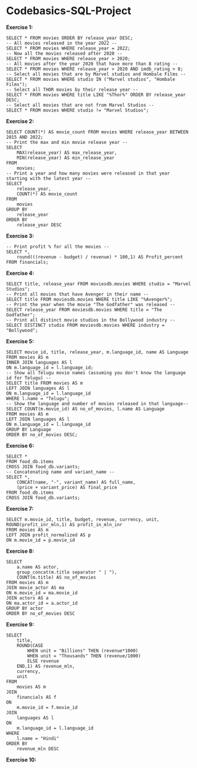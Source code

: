 # Codebasics-SQL-Project

**Exercise 1:**  
```-- Print all movies in the order of their release year (latest first) --  
SELECT * FROM movies ORDER BY release_year DESC;  
-- All movies released in the year 2022 --  
SELECT * FROM movies WHERE release_year = 2022;  
-- Now all the movies released after 2020 --  
SELECT * FROM movies WHERE release_year > 2020;  
-- All movies after the year 2020 that have more than 8 rating --  
SELECT * FROM movies WHERE release_year > 2020 AND imdb_rating > 8;  
-- Select all movies that are by Marvel studios and Hombale Films --  
SELECT * FROM movies WHERE studio IN ("Marvel studios", "Hombale Films");  
-- Select all THOR movies by their release year --  
SELECT * FROM movies WHERE title LIKE "%Thor%" ORDER BY release_year DESC;  
-- Select all movies that are not from Marvel Studios --  
SELECT * FROM movies WHERE studio != "Marvel Studios";
```  

**Exercise 2:**  
```-- How many movies were released between 2015 and 2022 -- 
SELECT COUNT(*) AS movie_count FROM movies WHERE release_year BETWEEN 2015 AND 2022;
-- Print the max and min movie release year --
SELECT 
	MAX(release_year) AS max_release_year,
	MIN(release_year) AS min_release_year
FROM
	movies;
-- Print a year and how many movies were released in that year starting with the latest year --
SELECT
	release_year,
    COUNT(*) AS movie_count
FROM
	movies
GROUP BY
	release_year
ORDER BY
	release_year DESC
```

**Exercise 3:**  
```SELECT * FROM financials;
-- Print profit % for all the movies --
SELECT *,
    round(((revenue - budget) / revenue) * 100,1) AS Profit_percent
FROM financials;
```

**Exercise 4:**  
```-- Print all movie titles and release year for all Marvel Studios movies --
SELECT title, release_year FROM moviesdb.movies WHERE studio = "Marvel Studios";
-- Print all movies that have Avenger in their name --
SELECT title FROM moviesdb.movies WHERE title LIKE "%Avenger%";
-- Print the year when the movie "The Godfather" was released --
SELECT release_year FROM moviesdb.movies WHERE title = "The Godfather";
-- Print all distinct movie studios in the Bollywood industry --
SELECT DISTINCT studio FROM moviesdb.movies WHERE industry = "Bollywood";
```

**Exercise 5:**
```-- Show all the movies with their language names --
SELECT movie_id, title, release_year, m.language_id, name AS Language
FROM movies AS m
INNER JOIN languages AS l
ON m.language_id = l.language_id;
-- Show all Telugu movie names (assuming you don't know the language id for Telugu) --
SELECT title FROM movies AS m
LEFT JOIN languages AS l
ON m.language_id = l.language_id
WHERE l.name = "Telugu";
-- Show the language and number of movies released in that language-- 
SELECT COUNT(m.movie_id) AS no_of_movies, l.name AS Language
FROM movies AS m
LEFT JOIN languages AS l
ON m.language_id = l.language_id
GROUP BY Language
ORDER BY no_of_movies DESC;
```

**Exercise 6:**  
```-- Simple CROSS JOIN 2 tables --
SELECT *
FROM food_db.items
CROSS JOIN food_db.variants;
-- Concatenating name and variant_name --
SELECT *,
	CONCAT(name, "-", variant_name) AS full_name,
    (price + variant_price) AS final_price
FROM food_db.items
CROSS JOIN food_db.variants;
```

**Exercise 7:**  
```-- Profit table --
SELECT m.movie_id, title, budget, revenue, currency, unit, ROUND(profit_inr_mln,1) AS profit_in_mln_inr
FROM movies AS m
LEFT JOIN profit_normalized AS p
ON m.movie_id = p.movie_id
```

**Exercise 8:**  
```-- Join more than 2 tables to generate table with actor, movies and no.of movies --
SELECT 
	a.name AS actor,
    group_concat(m.title separator " | "),
    COUNT(m.title) AS no_of_movies
FROM movies AS m
JOIN movie_actor AS ma
ON m.movie_id = ma.movie_id
JOIN actors AS a
ON ma.actor_id = a.actor_id
GROUP BY actor
ORDER BY no_of_movies DESC
```

**Exercise 9:**
```-- Generate a report of all Hindi movies sorted by their revenue amount in millions. Print movie name, revenue, currency, and unit --
SELECT 
	title,
    ROUND(CASE
		WHEN unit = "Billions" THEN (revenue*1000)
        WHEN unit = "Thousands" THEN (revenue/1000)
        ELSE revenue
    END,1) AS revenue_mln,
    currency,
    unit
FROM 
	movies AS m
JOIN
	financials AS f
ON
	m.movie_id = f.movie_id
JOIN 
	languages AS l
ON
	m.language_id = l.language_id
WHERE
	l.name = "Hindi"
ORDER BY
	revenue_mln DESC
```

**Exercise 10:**  

